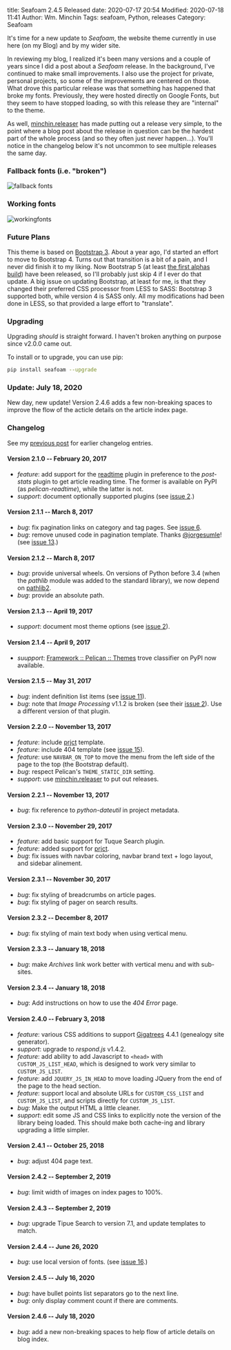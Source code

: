 title: Seafoam 2.4.5 Released
date: 2020-07-17 20:54
Modified: 2020-07-18 11:41
Author: Wm. Minchin
Tags: seafoam, Python, releases
Category: Seafoam


It's time for a new update to *Seafoam*, the website theme currently in use
here (on my Blog) and by my wider site.

In reviewing my blog, I realized it's been many versions and a couple of years
since I did a post about a *Seafoam* release. In the background, I've continued
to make small improvements. I also use the project for private, personal
projects, so some of the improvements are centered on those. What drove this
particular release was that something has happened that broke my fonts.
Previously, they were hosted directly on Google Fonts, but they seem to have
stopped loading, so with this release they are "internal" to the theme.

As well, [minchin.releaser](https://github.com/MinchinWeb/minchin.releaser/)
has made putting out a release very simple, to the point where a blog post
about the release in question can be the hardest part of the whole process (and
so they often just never happen...). You'll notice in the changelog below it's
not uncommon to see multiple releases the same day.

### Fallback fonts (i.e. "broken")

![fallback fonts]({filename}images/2020/broken_fonts.png)

### Working fonts

![workingfonts]({filename}images/2020/working_fonts.png)

### Future Plans

This theme is based on [Bootstrap 3](https://getbootstrap.com/docs/3.3/). About
a year ago, I'd started an effort to move to Bootstrap 4. Turns out that
transition is a bit of a pain, and I never did finish it to my liking. Now
Bootstrap 5 (at least [the first alphas
build](https://blog.getbootstrap.com/2020/06/16/bootstrap-5-alpha/)) have been
released, so I'll probably just skip 4 if I ever do that update. A big issue on
updating Bootstrap, at least for me, is that they changed their preferred CSS
processor from LESS to SASS: Bootstrap 3 supported both, while version 4 is
SASS only. All my modifications had been done in LESS, so that provided a large
effort to "translate".

### Upgrading

Upgrading *should* is straight forward. I haven't broken anything on purpose
since v2.0.0 came out.

To install or to upgrade, you can use pip:

```sh
pip install seafoam --upgrade
```

### Update: July 18, 2020

New day, new update! Version 2.4.6 adds a few non-breaking spaces to improve
the flow of the acticle details on the article index page.

### Changelog

See my [previous post]({filename}20170111-seafoam-2-released.md) for earlier
changelog entries.

#### Version 2.1.0 -- February 20, 2017

- *feature*: add support for the
  [readtime](https://pypi.python.org/pypi/pelican-readtime) plugin in
  preference to the *post-stats* plugin to get article reading time. The
  former is available on PyPI (as *pelican-readtime*), while the latter is
  not.
- *support*: document optionally supported plugins (see [issue
  2](https://github.com/MinchinWeb/seafoam/issues/2).)

#### Version 2.1.1 -- March 8, 2017

- *bug*: fix pagination links on category and tag pages. See [issue
  6](https://github.com/MinchinWeb/seafoam/issues/6).
- *bug*: remove unused code in pagination template. Thanks
  [@jorgesumle](https://github.com/jorgesumle)! (see [issue
  13](https://github.com/MinchinWeb/seafoam/issues/13).)

#### Version 2.1.2 -- March 8, 2017

- *bug*: provide universal wheels. On versions of Python before 3.4 (when the
  *pathlib* module was added to the standard library), we now depend on
  [pathlib2](https://pypi.python.org/pypi/pathlib2).
- *bug*: provide an absolute path.

#### Version 2.1.3 -- April 19, 2017

- *support*: document most theme options (see [issue
  2](https://github.com/MinchinWeb/seafoam/issues/2)).

#### Version 2.1.4 -- April 9, 2017

- *suupport*: [Framework :: Pelican ::
  Themes](https://pypi.org/search/?c=Framework+%3A%3A+Pelican+%3A%3A+Themes)
  trove classifier on PyPI now available.

#### Version 2.1.5 -- May 31, 2017

- *bug*: indent definition list items (see [issue
  11](https://github.com/MinchinWeb/seafoam/issues/11)).
- *bug*: note that *Image Processing* v1.1.2 is broken (see their
  [issue
  2](https://github.com/MinchinWeb/minchin.pelican.plugins.image_process/issues/2)).
  Use a different version of that plugin.

#### Version 2.2.0 -- November 13, 2017

- *feature*: include [prjct](https://github.com/MinchinWeb/prjct) template.
- *feature*: include 404 template (see [issue
  15](https://github.com/MinchinWeb/seafoam/issues/15)).
- *feature*: use `NAVBAR_ON_TOP` to move the menu from the left side of the
  page to the top (the Bootstrap default).
- *bug*: respect Pelican's `THEME_STATIC_DIR` setting.
- *support*: use
  [minchin.releaser](https://github.com/MinchinWeb/minchin.releaser/) to put
  out releases.

#### Version 2.2.1 -- November 13, 2017

- *bug*: fix reference to *python-dateutil* in project metadata.

#### Version 2.3.0 -- November 29, 2017

- *feature*: add basic support for Tuque Search plugin.
- *feature*: added support for [prjct](https://github.com/MinchinWeb/prjct).
- *bug*: fix issues with navbar coloring, navbar brand text + logo
  layout, and sidebar alinement.

#### Version 2.3.1 -- November 30, 2017

- *bug*: fix styling of breadcrumbs on article pages.
- *bug*: fix styling of pager on search results.

#### Version 2.3.2 -- December 8, 2017

- *bug*: fix styling of main text body when using vertical menu.

#### Version 2.3.3 -- January 18, 2018

- *bug*: make *Archives* link work better with vertical menu and with
  sub-sites.

#### Version 2.3.4 -- January 18, 2018

- *bug*: Add instructions on how to use the *404 Error* page.

#### Version 2.4.0 -- February 3, 2018

- *feature*: various CSS additions to support
  [Gigatrees](https://gigatrees.appspot.com/) 4.4.1 (genealogy site generator).
- *support*: upgrade to *respond.js* v1.4.2.
- *feature*: add ability to add Javascript to `<head>` with
  `CUSTOM_JS_LIST_HEAD`, which is designed to work very similar to
  `CUSTOM_JS_LIST`.
- *feature*: add `JQUERY_JS_IN_HEAD` to move loading JQuery from the end of
  the page to the head section.
- *feature*: support local and absolute URLs for `CUSTOM_CSS_LIST` and
  `CUSTOM_JS_LIST`, and scripts directly for `CUSTOM_JS_LIST`.
- *bug*: Make the output HTML a little cleaner.
- *support*: edit some JS and CSS links to explicitly note the version of the
  library being loaded. This should make both cache-ing and library upgrading a
  little simpler.

#### Version 2.4.1 -- October 25, 2018

- *bug*: adjust 404 page text.

#### Version 2.4.2 -- September 2, 2019

- *bug*: limit width of images on index pages to 100%.

#### Version 2.4.3 -- September 2, 2019

- *bug*: upgrade Tipue Search to version 7.1, and update templates to match.

#### Version 2.4.4 -- June 26, 2020

- *bug*: use local version of fonts. (see [issue
  16](https://github.com/MinchinWeb/seafoam/issues/16).)

#### Version 2.4.5 -- July 16, 2020

- *bug*: have bullet points list separators go to the next line.
- *bug*: only display comment count if there are comments.

#### Version 2.4.6 -- July 18, 2020

- *bug*: add a new non-breaking spaces to help flow of article details on blog
  index.
